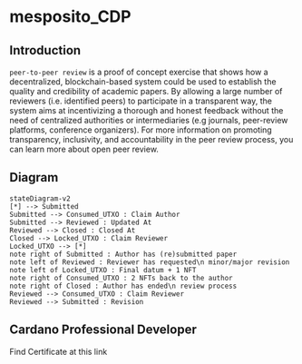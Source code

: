 # mesposito_CDP

## Introduction
`peer-to-peer review` is a proof of concept exercise that shows how a decentralized, blockchain-based system could be used to establish the quality and credibility of academic papers. By allowing a large number of reviewers (i.e. identified peers) to participate in a transparent way, the system aims at incentivizing a thorough and honest feedback without the need of centralized authorities or intermediaries (e.g journals, peer-review platforms, conference organizers). For more information on promoting transparency, inclusivity, and accountability in the peer review process, you can learn more about open peer review.

## Diagram

```mermaid
stateDiagram-v2
[*] --> Submitted
Submitted --> Consumed_UTXO : Claim Author
Submitted --> Reviewed : Updated At
Reviewed --> Closed : Closed At
Closed --> Locked_UTXO : Claim Reviewer
Locked_UTXO --> [*]
note right of Submitted : Author has (re)submitted paper
note left of Reviewed : Reviewer has requested\n minor/major revision
note left of Locked_UTXO : Final datum + 1 NFT
note right of Consumed_UTXO : 2 NFTs back to the author
note right of Closed : Author has ended\n review process
Reviewed --> Consumed_UTXO : Claim Reviewer
Reviewed --> Submitted : Revision   
```

## Cardano Professional Developer 
Find Certificate at this link
